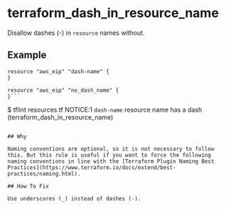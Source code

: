 # terraform_dash_in_resource_name

Disallow dashes (-) in `resource` names without.

## Example

```hcl
resource "aws_eip" "dash-name" {
}

resource "aws_eip" "no_dash_name" {
}```

```
$ tflint
resources.tf
        NOTICE:1 `dash-name` resource name has a dash (terraform_dash_in_resource_name)
```

## Why

Naming conventions are optional, so it is not necessary to follow this. But this rule is useful if you want to force the following naming conventions in line with the [Terraform Plugin Naming Best Practices](https://www.terraform.io/docs/extend/best-practices/naming.html).

## How To Fix

Use underscores (_) instead of dashes (-).
